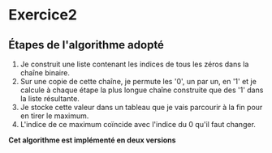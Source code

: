 # Exercice2 

## Étapes de l'algorithme adopté

1. Je construit une liste contenant les indices de tous les zéros dans la chaîne binaire.
2. Sur une copie de cette chaîne, je permute les '0', un par un, en '1' et je calcule à chaque étape la plus longue chaîne construite que des '1' dans la liste résultante.
3. Je stocke cette valeur dans un tableau que je vais parcourir à la fin pour en tirer le maximum.
4. L'indice de ce maximum coïncide avec l'indice du 0 qu'il faut changer.

__Cet algorithme est implémenté en deux versions__
